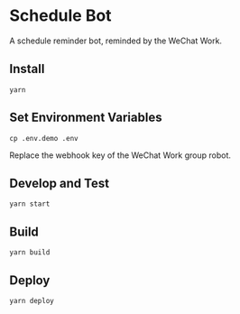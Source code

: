 # Schedule Bot

A schedule reminder bot, reminded by the WeChat Work.

## Install

```shell
yarn
```

## Set Environment Variables

```shell
cp .env.demo .env
```

Replace the webhook key of the WeChat Work group robot.

## Develop and Test

```shell
yarn start
```

## Build

```shell
yarn build
```

## Deploy

```shell
yarn deploy
```
